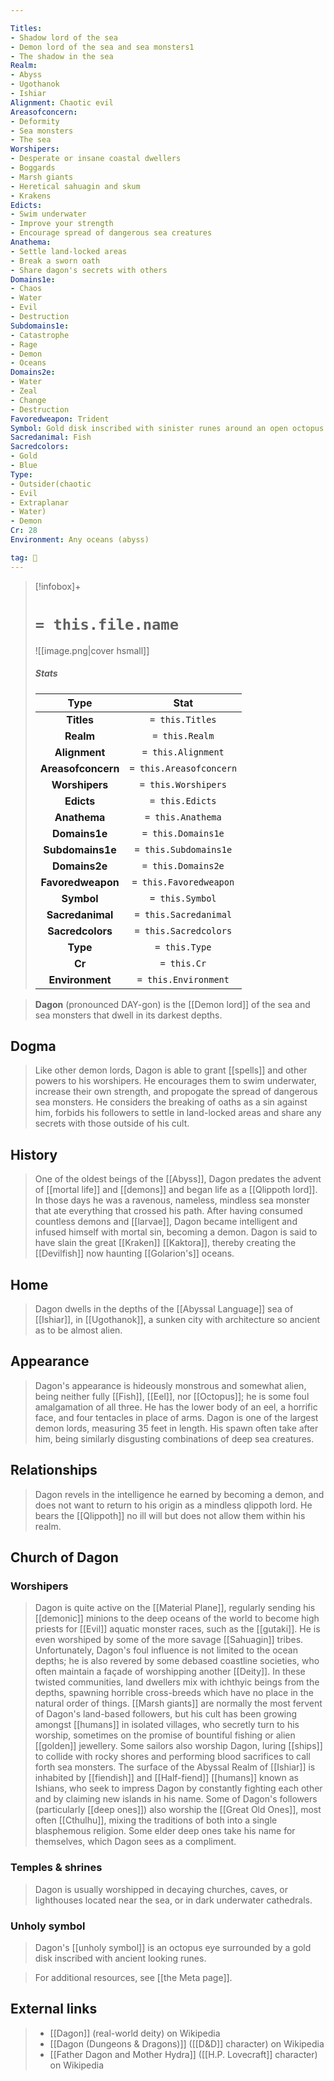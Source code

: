```yaml
---

Titles:
- Shadow lord of the sea
- Demon lord of the sea and sea monsters1
- The shadow in the sea
Realm:
- Abyss
- Ugothanok
- Ishiar
Alignment: Chaotic evil
Areasofconcern:
- Deformity
- Sea monsters
- The sea
Worshipers:
- Desperate or insane coastal dwellers
- Boggards
- Marsh giants
- Heretical sahuagin and skum
- Krakens
Edicts:
- Swim underwater
- Improve your strength
- Encourage spread of dangerous sea creatures
Anathema:
- Settle land-locked areas
- Break a sworn oath
- Share dagon's secrets with others
Domains1e:
- Chaos
- Water
- Evil
- Destruction
Subdomains1e:
- Catastrophe
- Rage
- Demon
- Oceans
Domains2e:
- Water
- Zeal
- Change
- Destruction
Favoredweapon: Trident
Symbol: Gold disk inscribed with sinister runes around an open octopus eye
Sacredanimal: Fish
Sacredcolors:
- Gold
- Blue
Type:
- Outsider(chaotic
- Evil
- Extraplanar
- Water)
- Demon
Cr: 28
Environment: Any oceans (abyss)

tag: 🙏
---
```


> [!infobox]+
> #  `= this.file.name`
> ![[image.png|cover hsmall]]
> ##### Stats
> Type | Stat |
> :---:|:---:|
> **Titles** | `= this.Titles` |
> **Realm** | `= this.Realm` |
> **Alignment** | `= this.Alignment` |
> **Areasofconcern** | `= this.Areasofconcern` |
> **Worshipers** | `= this.Worshipers` |
> **Edicts** | `= this.Edicts` |
> **Anathema** | `= this.Anathema` |
> **Domains1e** | `= this.Domains1e` |
> **Subdomains1e** | `= this.Subdomains1e` |
> **Domains2e** | `= this.Domains2e` |
> **Favoredweapon** | `= this.Favoredweapon` |
> **Symbol** | `= this.Symbol` |
> **Sacredanimal** | `= this.Sacredanimal` |
> **Sacredcolors** | `= this.Sacredcolors` |
> **Type** | `= this.Type` |
> **Cr** | `= this.Cr` |
> **Environment** | `= this.Environment` |



>  **Dagon** (pronounced DAY-gon) is the [[Demon lord]] of the sea and sea monsters that dwell in its darkest depths.



## Dogma

>  Like other demon lords, Dagon is able to grant [[spells]] and other powers to his worshipers. He encourages them to swim underwater, increase their own strength, and propogate the spread of dangerous sea monsters. He considers the breaking of oaths as a sin against him, forbids his followers to settle in land-locked areas and share any secrets with those outside of his cult.


## History

>  One of the oldest beings of the [[Abyss]], Dagon predates the advent of [[mortal life]] and [[demons]] and began life as a [[Qlippoth lord]]. In those days he was a ravenous, nameless, mindless sea monster that ate everything that crossed his path. After having consumed countless demons and [[larvae]], Dagon became intelligent and infused himself with mortal sin, becoming a demon.
>  Dagon is said to have slain the great [[Kraken]] [[Kaktora]], thereby creating the [[Devilfish]] now haunting [[Golarion's]] oceans.


## Home

>  Dagon dwells in the depths of the [[Abyssal Language]] sea of [[Ishiar]], in [[Ugothanok]], a sunken city with architecture so ancient as to be almost alien.


## Appearance

>  Dagon's appearance is hideously monstrous and somewhat alien, being neither fully [[Fish]], [[Eel]], nor [[Octopus]]; he is some foul amalgamation of all three. He has the lower body of an eel, a horrific face, and four tentacles in place of arms. Dagon is one of the largest demon lords, measuring 35 feet in length. His spawn often take after him, being similarly disgusting combinations of deep sea creatures.


## Relationships

>  Dagon revels in the intelligence he earned by becoming a demon, and does not want to return to his origin as a mindless qlippoth lord. He bears the [[Qlippoth]] no ill will but does not allow them within his realm.


## Church of Dagon


### Worshipers

>  Dagon is quite active on the [[Material Plane]], regularly sending his [[demonic]] minions to the deep oceans of the world to become high priests for [[Evil]] aquatic monster races, such as the [[gutaki]]. He is even worshiped by some of the more savage [[Sahuagin]] tribes. 
>  Unfortunately, Dagon's foul influence is not limited to the ocean depths; he is also revered by some debased coastline societies, who often maintain a façade of worshipping another [[Deity]]. In these twisted communities, land dwellers mix with ichthyic beings from the depths, spawning horrible cross-breeds which have no place in the natural order of things. [[Marsh giants]] are normally the most fervent of Dagon's land-based followers, but his cult has been growing amongst [[humans]] in isolated villages, who secretly turn to his worship, sometimes on the promise of bountiful fishing or alien [[golden]] jewellery. Some sailors also worship Dagon, luring [[ships]] to collide with rocky shores and performing blood sacrifices to call forth sea monsters.
>  The surface of the Abyssal Realm of [[Ishiar]] is inhabited by [[fiendish]] and [[Half-fiend]] [[humans]] known as Ishians, who seek to impress Dagon by constantly fighting each other and by claiming new islands in his name.
>  Some of Dagon's followers (particularly [[deep ones]]) also worship the [[Great Old Ones]], most often [[Cthulhu]], mixing the traditions of both into a single blasphemous religion. Some elder deep ones take his name for themselves, which Dagon sees as a compliment.


### Temples &amp; shrines

>  Dagon is usually worshipped in decaying churches, caves, or lighthouses located near the sea, or in dark underwater cathedrals.


### Unholy symbol

>  Dagon's [[unholy symbol]] is an octopus eye surrounded by a gold disk inscribed with ancient looking runes.


>  For additional resources, see [[the Meta page]].

## External links

>  - [[Dagon]] (real-world deity) on Wikipedia
>  - [[Dagon (Dungeons &amp; Dragons)]] ([[D&amp;D]] character) on Wikipedia
>  - [[Father Dagon and Mother Hydra]] ([[H.P. Lovecraft]] character) on Wikipedia






